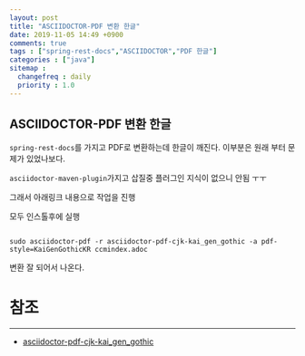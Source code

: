 ```yaml
---
layout: post
title: "ASCIIDOCTOR-PDF 변환 한글"
date: 2019-11-05 14:49 +0900
comments: true
tags : ["spring-rest-docs","ASCIIDOCTOR","PDF 한글"]
categories : ["java"]
sitemap :
  changefreq : daily
  priority : 1.0
---
```


## ASCIIDOCTOR-PDF 변환 한글

`spring-rest-docs`를 가지고 PDF로 변환하는데 한글이 깨진다. 이부분은 원래 부터 문제가 있었나보다. 

`asciidoctor-maven-plugin`가지고 삽질중 플러그인 지식이 없으니 안됨 ㅜㅜ 

그래서 아래링크 내용으로 작업을 진행

모두 인스톨후에 실행

```

sudo asciidoctor-pdf -r asciidoctor-pdf-cjk-kai_gen_gothic -a pdf-style=KaiGenGothicKR ccmindex.adoc

```

변환 잘 되어서 나온다.

# 참조
-----
* [asciidoctor-pdf-cjk-kai_gen_gothic](https://github.com/chloerei/asciidoctor-pdf-cjk-kai_gen_gothic)

